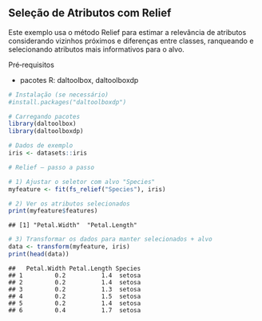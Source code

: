 ## Seleção de Atributos com Relief

Este exemplo usa o método Relief para estimar a relevância de atributos considerando vizinhos próximos e diferenças entre classes, ranqueando e selecionando atributos mais informativos para o alvo.

Pré‑requisitos
- pacotes R: daltoolbox, daltoolboxdp


``` r
# Instalação (se necessário)
#install.packages("daltoolboxdp")
```


``` r
# Carregando pacotes
library(daltoolbox)
library(daltoolboxdp)
```



``` r
# Dados de exemplo
iris <- datasets::iris
```


``` r
# Relief — passo a passo

# 1) Ajustar o seletor com alvo "Species"
myfeature <- fit(fs_relief("Species"), iris)

# 2) Ver os atributos selecionados
print(myfeature$features)
```

```
## [1] "Petal.Width"  "Petal.Length"
```

``` r
# 3) Transformar os dados para manter selecionados + alvo
data <- transform(myfeature, iris)
print(head(data))
```

```
##   Petal.Width Petal.Length Species
## 1         0.2          1.4  setosa
## 2         0.2          1.4  setosa
## 3         0.2          1.3  setosa
## 4         0.2          1.5  setosa
## 5         0.2          1.4  setosa
## 6         0.4          1.7  setosa
```

